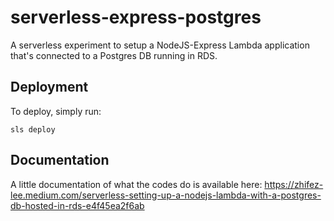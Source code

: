 # serverless-express-postgres

A serverless experiment to setup a NodeJS-Express Lambda application that's connected to a Postgres DB running in RDS.

## Deployment

To deploy, simply run:

`sls deploy`

## Documentation

A little documentation of what the codes do is available here: https://zhifez-lee.medium.com/serverless-setting-up-a-nodejs-lambda-with-a-postgres-db-hosted-in-rds-e4f45ea2f6ab

